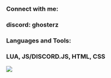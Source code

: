 <h3 align="left">Connect with me:</h3>
<p align="left">
<h3 align="left">discord: ghosterz</h3>
</p>

<h3 align="left">Languages and Tools:</h3>
<h3 align="left"> LUA, JS/DISCORD.JS, HTML, CSS</h3>

<div align="left">
  <img src="https://profile-counter.glitch.me/gh0sterz/count.svg?"  />
</div>
